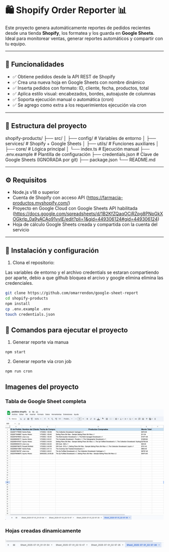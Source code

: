 # 🛍️ Shopify Order Reporter 📊

Este proyecto genera automáticamente reportes de pedidos recientes desde una tienda **Shopify**, los formatea y los guarda en **Google Sheets**.  
Ideal para monitorear ventas, generar reportes automáticos y compartir con tu equipo.

---

## 🚀 Funcionalidades

- ✅ Obtiene pedidos desde la API REST de Shopify
- ✅ Crea una nueva hoja en Google Sheets con nombre dinámico
- ✅ Inserta pedidos con formato: ID, cliente, fecha, productos, total
- ✅ Aplica estilo visual: encabezados, bordes, autoajuste de columnas
- ✅ Soporta ejecución manual o automática (cron)
- ✅ Se agrego como extra a los requerimientos ejecución vía cron

---

## 📁 Estructura del proyecto

shopify-products/
├── src/
│ ├── config/ # Variables de entorno
│ ├── services/ # Shopify + Google Sheets
│ ├── utils/ # Funciones auxiliares
│ ├── core/ # Lógica principal
│ └── index.ts # Ejecución manual
├── .env.example # Plantilla de configuración
├── credentials.json # Clave de Google Sheets (IGNORADA por git)
├── package.json
└── README.md

---

## ⚙️ Requisitos

- Node.js v18 o superior
- Cuenta de Shopify con acceso API (https://farmacia-productos.myshopify.com/)
- Proyecto en Google Cloud con Google Sheets API habilitada (https://docs.google.com/spreadsheets/d/1B2KfZQaqOCiRZpg8PNpGkXOGkrlp_0a9yACAo91vvIE/edit?pli=1&gid=449306124#gid=449306124)
- Hoja de cálculo Google Sheets creada y compartida con la cuenta del servicio

---

## 🔧 Instalación y configuración

1. Clona el repositorio:

Las variables de entorno y el archivo credentials se estaran compartiendo por aparte, debio a que github bloquea el arcivo y google elimina elimina las credenciales.

```bash
git clone https://github.com/omarrendon/google-sheet-report
cd shopify-products
npm install
cp .env.example .env
touch credentials.json
```

## 🧪 Comandos para ejecutar el proyecto

1. Generar reporte vía manua

```
npm start
```

2. Generar reporte vía cron job

```
npm run cron
```

## Imagenes del proyecto

### Tabla de Google Sheet completa

![Home page](./src/assets/f1.png)

### Hojas creadas dinamicamente

![Home page](./src/assets/f2.png)
